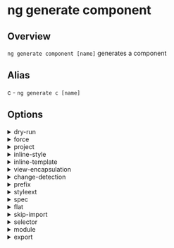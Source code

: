 <!-- Links in /docs/documentation should NOT have `.md` at the end, because they end up in our wiki at release. -->

# ng generate component

## Overview
`ng generate component [name]` generates a component

## Alias
c - `ng generate c [name]`

## Options
<details>
  <summary>dry-run</summary>
  <p>
    <code>--dry-run</code> (alias: <code>-d</code>)
  </p>
  <p>
    Run through without making any changes.
  </p>
</details>
<details>
  <summary>force</summary>
  <p>
    <code>--force</code> (alias: <code>-f</code>)
  </p>
  <p>
    Forces overwriting of files.
  </p>
</details>
<details>
  <summary>project</summary>
  <p>
    <code>--project</code>
  </p>
  <p>
    The name of the project.
  </p>
</details>
<details>
  <summary>inline-style</summary>
  <p>
    <code>--inline-style</code> (alias: <code>-s</code>)
  </p>
  <p>
    Specifies if the style will be in the ts file.
  </p>
</details>
<details>
  <summary>inline-template</summary>
  <p>
    <code>--inline-template</code> (alias: <code>-t</code>)
  </p>
  <p>
    Specifies if the template will be in the ts file.
  </p>
</details>
<details>
  <summary>view-encapsulation</summary>
  <p>
    <code>--view-encapsulation</code> (alias: <code>-v</code>)
  </p>
  <p>
    Specifies the view encapsulation strategy.
  </p>
</details>
<details>
  <summary>change-detection</summary>
  <p>
    <code>--change-detection</code> (alias: <code>-c</code>)
  </p>
  <p>
    Specifies the change detection strategy.
  </p>
</details>
<details>
  <summary>prefix</summary>
  <p>
    <code>--prefix</code> (alias: <code>-p</code>)
  </p>
  <p>
    The prefix to apply to generated selectors.
  </p>
</details>
<details>
  <summary>styleext</summary>
  <p>
    <code>--styleext</code>
  </p>
  <p>
    The file extension to be used for style files.
  </p>
</details>
<details>
  <summary>spec</summary>
  <p>
    <code>--spec</code>
  </p>
  <p>
    Specifies if a spec file is generated.
  </p>
</details>
<details>
  <summary>flat</summary>
  <p>
    <code>--flat</code>
  </p>
  <p>
    Flag to indicate if a dir is created.
  </p>
</details>
<details>
  <summary>skip-import</summary>
  <p>
    <code>--skip-import</code>
  </p>
  <p>
    Flag to skip the module import.
  </p>
</details>
<details>
  <summary>selector</summary>
  <p>
    <code>--selector</code>
  </p>
  <p>
    The selector to use for the component.
  </p>
</details>
<details>
  <summary>module</summary>
  <p>
    <code>--module</code> (alias: <code>-m</code>)
  </p>
  <p>
    Allows specification of the declaring module.
  </p>
</details>
<details>
  <summary>export</summary>
  <p>
    <code>--export</code>
  </p>
  <p>
    Specifies if declaring module exports the component.
  </p>
</details>
